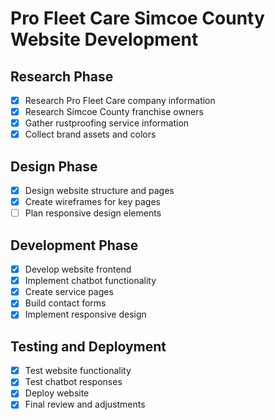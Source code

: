 # Pro Fleet Care Simcoe County Website Development

## Research Phase
- [x] Research Pro Fleet Care company information
- [x] Research Simcoe County franchise owners
- [x] Gather rustproofing service information
- [x] Collect brand assets and colors

## Design Phase
- [x] Design website structure and pages
- [x] Create wireframes for key pages
- [ ] Plan responsive design elements

## Development Phase
- [x] Develop website frontend
- [x] Implement chatbot functionality
- [x] Create service pages
- [x] Build contact forms
- [x] Implement responsive design

## Testing and Deployment
- [x] Test website functionality
- [x] Test chatbot responses
- [x] Deploy website
- [x] Final review and adjustments
